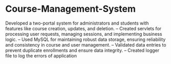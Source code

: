 # Course-Management-System

Developed a two-portal system for administrators and students with features like course creation, updates, and deletion.
– Created servlets for processing user requests, managing sessions, and implementing business logic.
– Used MySQL for maintaining robust data storage, ensuring reliability and consistency in course and user management.
– Validated data entries to prevent duplicate enrollments and ensure data integrity.
– Created logger file to log the errors of application
